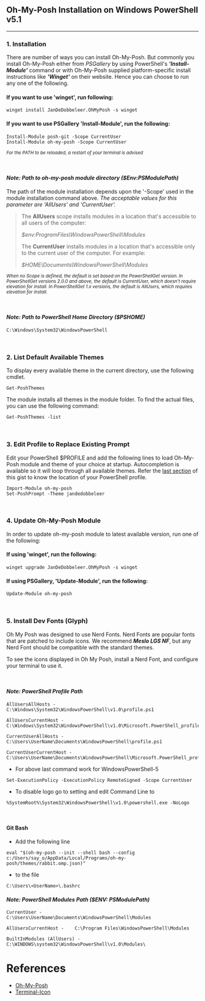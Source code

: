 ## Oh-My-Posh Installation on Windows PowerShell v5.1
---

### 1. Installation
There are number of ways you can install Oh-My-Posh. But commonly you install Oh-My-Posh either from _PSGallery_ by using PowerShell's ***'Install-Module'*** command or with Oh-My-Posh supplied platform-specific install instructions like ***'Winget'*** on their website. Hence you can choose to run any one of the following.

#### If you want to use 'winget', run following:

```
winget install JanDeDobbeleer.OhMyPosh -s winget
```

#### If you want to use PSGallery 'Install-Module', run the following:

```
Install-Module posh-git -Scope CurrentUser
Install-Module oh-my-posh -Scope CurrentUser
```

_<sub>For the PATH to be reloaded, a restart of your terminal is advised<sub>_

 </br>

####  _Note: Path to oh-my-posh module directory ($Env:PSModulePath)_

The path of the module installation depends upon the '-Scope' used in the module installation command above.
_The acceptable values for this parameter are _'AllUsers'_ and _'CurrentUser'_._
>
> The **AllUsers** scope installs modules in a location that's accessible to all users of the computer:
>
> _$env:ProgramFiles\WindowsPowerShell\Modules_
>
> The **CurrentUser** installs modules in a location that's accessible only to the current user of the computer. For example:
>
> _$HOME\Documents\WindowsPowerShell\Modules_
>
_<sub> When no Scope is defined, the default is set based on the PowerShellGet version. </sub>_
_<sub> In PowerShellGet versions 2.0.0 and above, the default is CurrentUser, which doesn't require elevation for install. </sub>_
_<sub> In PowerShellGet 1.x versions, the default is AllUsers, which requires elevation for install. </sub>_

 </br>

####  _Note: Path to PowerShell Home Directory ($PSHOME)_
```
C:\Windows\System32\WindowsPowerShell
```

</br>

### 2. List Default Available Themes

To display every available theme in the current directory, use the following cmdlet.
```
Get-PoshThemes
```
The module installs all themes in the module folder. To find the actual files, you can use the following command:
```
Get-PoshThemes -list
```

</br>

### 3. Edit Profile to Replace Existing Prompt

Edit your PowerShell $PROFILE and add the following lines to load Oh-My-Posh module and theme of your choice at startup. Autocompletion is available so it will loop through all available themes. Refer the [last section](https://gist.github.com/adojos/d7904b76af760430ad086473da759d97#point_right-powershell-profile-path) of this gist to know the location of your PowerShell profile.

```
Import-Module oh-my-posh
Set-PoshPrompt -Theme jandedobbeleer
```

</br>

### 4. Update Oh-My-Posh Module
In order to update oh-my-posh module to latest available version, run one of the following:


#### If using 'winget', run the following:

```
winget upgrade JanDeDobbeleer.OhMyPosh -s winget
```

#### If using PSGallery, 'Update-Module', run the following:

```
Update-Module oh-my-posh
```

</br>

### 5. Install Dev Fonts (Glyph)

Oh My Posh was designed to use Nerd Fonts. Nerd Fonts are popular fonts that are patched to include icons. We recommend ***Meslo LGS NF***, but any Nerd Font should be compatible with the standard themes.

To see the icons displayed in Oh My Posh, install a Nerd Font, and configure your terminal to use it.

</br>

####  _Note: PowerShell Profile Path_
```
AllUsersAllHosts -       C:\Windows\System32\WindowsPowerShell\v1.0\profile.ps1

AllUsersCurrentHost -    C:\Windows\System32\WindowsPowerShell\v1.0\Microsoft.PowerShell_profile.ps1

CurrentUserAllHosts -    C:\Users\UserName\Documents\WindowsPowerShell\profile.ps1

CurrentUserCurrentHost - C:\Users\UserName\Documents\WindowsPowerShell\Microsoft.PowerShell_profile.ps1
```

* For above last command work for WindowsPowerShell-5

```Set-ExecutionPolicy -ExecutionPolicy RemoteSigned -Scope CurrentUser```

* To disable logo go to setting and edit Command Line to

```%SystemRoot%\System32\WindowsPowerShell\v1.0\powershell.exe -NoLogo```

</br>

#### Git Bash

* Add the following line

```eval "$(oh-my-posh --init --shell bash --config c:/Users/say_o/AppData/Local/Programs/oh-my-posh/themes/rabbit.omp.json)"```

* to the file

```C:\Users\<UserName>\.bashrc```

####  _Note: PowerShell Modules Path ($ENV: PSModulePath)_
```
CurrentUser -       C:\Users\UserName\Documents\WindowsPowerShell\Modules

AllUsersCurrentHost -    C:\Program Files\WindowsPowerShell\Modules

BuiltInModules (AllUsers) -    C:\WINDOWS\system32\WindowsPowerShell\v1.0\Modules\

```
# References

* [Oh-My-Posh](https://ohmyposh.dev/docs/installation/customize)
* [Terminal-Icon](https://github.com/devblackops/Terminal-Icons/tree/main)